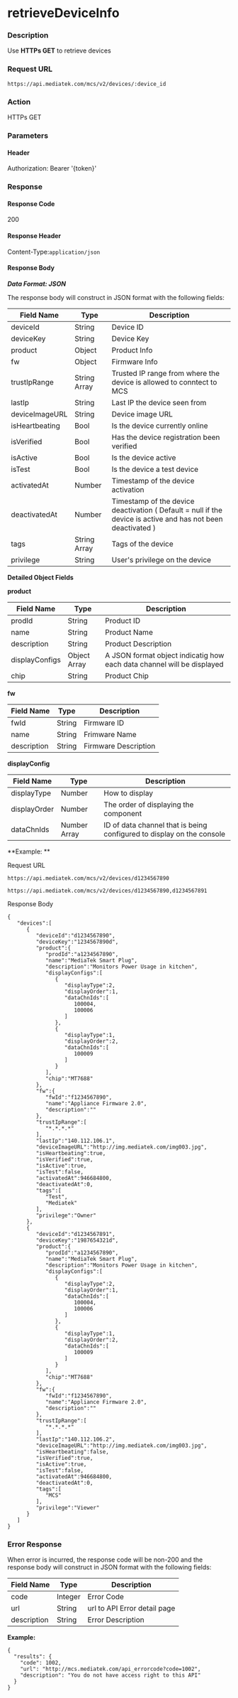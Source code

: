 # retrieveDeviceInfo

### Description

Use **HTTPs GET** to retrieve devices

### Request URL

```
https://api.mediatek.com/mcs/v2/devices/:device_id

```

### Action
HTTPs GET

### Parameters

#### Header

Authorization: Bearer '{token}'


### Response

#### Response Code
200

#### Response Header

Content-Type:`application/json`
#### Response Body

***Data Format: JSON***

The response body will construct in JSON format with the following fields:

| Field Name | Type |Description|
| --- | --- | --- |
| deviceId | String | Device ID |
| deviceKey | String | Device Key |
| product | Object | Product Info |
| fw | Object | Firmware Info |
| trustIpRange | String Array | Trusted IP range from where the device is allowed to conntect to MCS |
| lastIp | String | Last IP the device seen from |
| deviceImageURL | String | Device image URL |
| isHeartbeating | Bool | Is the device currently online |
| isVerified | Bool | Has the device registration been verified |
| isActive | Bool | Is the device active |
| isTest | Bool | Is the device a test device |
| activatedAt | Number | Timestamp of the device activation |
| deactivatedAt | Number | Timestamp of the device deactivation ( Default = null if the device is active and has not been deactivated ) |
| tags | String Array | Tags of the device |
| privilege | String | User's privilege on the device |

**Detailed Object Fields**

**product**

| Field Name | Type |Description|
| --- | --- | --- |
| prodId | String | Product ID |
| name | String | Product Name |
| description | String | Product Description |
| displayConfigs | Object Array | A JSON format object indicatig how each data channel will be displayed |
| chip | String | Product Chip |

**fw**

| Field Name | Type |Description|
| --- | --- | --- |
| fwId | String | Firmware ID |
| name | String | Frimware Name |
| description | String | Firmware Description |

**displayConfig**

| Field Name | Type |Description|
| --- | --- | --- |
| displayType | Number  | How to display |
| displayOrder | Number | The order of displaying the component |
| dataChnIds | Number Array | ID of data channel that is being configured to display on the console |


**Example: **

Request URL
```
https://api.mediatek.com/mcs/v2/devices/d1234567890

https://api.mediatek.com/mcs/v2/devices/d1234567890,d1234567891
```


Response Body

```
{
   "devices":[
      {
         "deviceId":"d1234567890",
         "deviceKey":"1234567890d",
         "product":{
            "prodId":"a1234567890",
            "name":"MediaTek Smart Plug",
            "description":"Monitors Power Usage in kitchen",
            "displayConfigs":[
               {
                  "displayType":2,
                  "displayOrder":1,
                  "dataChnIds":[
                     100004,
                     100006
                  ]
               },
               {
                  "displayType":1,
                  "displayOrder":2,
                  "dataChnIds":[
                     100009
                  ]
               }
            ],
            "chip":"MT7688"
         },
         "fw":{
            "fwId":"f1234567890",
            "name":"Appliance Firmware 2.0",
            "description":""
         },
         "trustIpRange":[
            "*.*.*.*"
         ],
         "lastIp":"140.112.106.1",
         "deviceImageURL":"http://img.mediatek.com/img003.jpg",
         "isHeartbeating":true,
         "isVerified":true,
         "isActive":true,
         "isTest":false,
         "activatedAt":946684800,
         "deactivatedAt":0,
         "tags":[
            "Test",
            "Mediatek"
         ],
         "privilege":"Owner"
      },
      {
         "deviceId":"d1234567891",
         "deviceKey":"1987654321d",
         "product":{
            "prodId":"a1234567890",
            "name":"MediaTek Smart Plug",
            "description":"Monitors Power Usage in kitchen",
            "displayConfigs":[
               {
                  "displayType":2,
                  "displayOrder":1,
                  "dataChnIds":[
                     100004,
                     100006
                  ]
               },
               {
                  "displayType":1,
                  "displayOrder":2,
                  "dataChnIds":[
                     100009
                  ]
               }
            ],
            "chip":"MT7688"
         },
         "fw":{
            "fwId":"f1234567890",
            "name":"Appliance Firmware 2.0",
            "description":""
         },
         "trustIpRange":[
            "*.*.*.*"
         ],
         "lastIp":"140.112.106.2",
         "deviceImageURL":"http://img.mediatek.com/img003.jpg",
         "isHeartbeating":false,
         "isVerified":true,
         "isActive":true,
         "isTest":false,
         "activatedAt":946684800,
         "deactivatedAt":0,
         "tags":[
            "MCS"
         ],
         "privilege":"Viewer"
      }
   ]
}
```

### Error Response

When error is incurred, the response code will be non-200 and the response body will construct in JSON format with the following fields:

| Field Name | Type |Description|
| --- | --- | --- |
| code | Integer | Error Code |
| url | String | url to API Error detail page |
| description | String | Error Description |

**Example:**

```
{
  "results": {
    "code": 1002,
    "url": "http://mcs.mediatek.com/api_errorcode?code=1002",
    "description": "You do not have access right to this API"
  }
}
```





